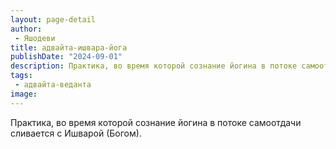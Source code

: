 ```yaml
---
layout: page-detail
author:
 - Яшодеви
title: адвайта-ишвара-йога
publishDate: "2024-09-01"
description: Практика, во время которой сознание йогина в потоке самоотдачи сливается с Ишварой (Богом).
tags:
 - адвайта-веданта
image: 
---
```


Практика, во время которой сознание йогина в потоке самоотдачи сливается с Ишварой (Богом).


